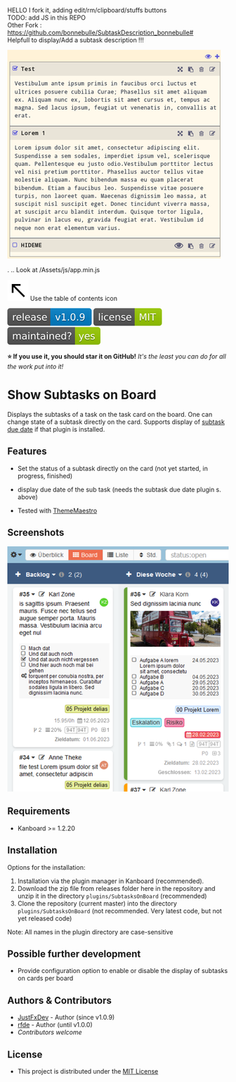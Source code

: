 HELLO I fork it, adding edit/rm/clipboard/stuffs buttons   
TODO: add JS in this REPO   
Other Fork : https://github.com/bonnebulle/SubtaskDescription_bonnebulle#   
Helpfull to display/Add a subtask description !!!   

![fork_preview.png](fork_preview.png)

. .. Look at /Assets/js/app.min.js

![north_west](./Assets/images/north_west.svg) Use the table of contents icon

[![version](./Assets/images/version.svg)](https://github.com/JustFxDev/SubtasksOnBoard/releases) [![license](./Assets/images/license.svg)](https://github.com/JustFxDev/SubtasksOnBoard/blob/main/LICENSE) [![maintainedyes](./Assets/images/maintained.svg)](https://github.com/JustFxDev/SubtasksOnBoard/graphs/contributors)

**:star: If you use it, you should star it on GitHub!** *It's the least you can do for all the work put into it!*


# Show Subtasks on Board

Displays the subtasks of a task on the task card on the board. One can change state of a subtask directly on the card. Supports display of [subtask due date](https://github.com/eSkiSo/Subtaskdate) if that plugin is installed.

## Features

- Set the status of a subtask directly on the card (not yet started, in progress, finished)

- display due date of the sub task (needs the subtask due date plugin s. above)

- Tested with [ThemeMaestro](https://github.com/JustFxDev/ThemeMaestro)

## Screenshots

![](./Assets/images/screenshot.png)

Requirements
------------

- Kanboard >= 1.2.20

## Installation

Options for the installation:

1. Installation via the plugin manager in Kanboard (recommended).
2. Download the zip file from releases folder here in the repository and unzip it in the directory `plugins/SubtasksOnBoard` (recommended)
3. Clone the repository (current master) into the directory `plugins/SubtasksOnBoard` (not recommended. Very latest code, but not yet released code)

Note: All names in the plugin directory are case-sensitive

## Possible further development

- Provide configuration option to enable or disable the display of subtasks on cards per board

## Authors & Contributors
- [JustFxDev](https://github.com/JustFxDev/) - Author (since v1.0.9)
- [rfde](https://github.com/rfde) - Author (until v1.0.0)
- _Contributors welcome_

## License
- This project is distributed under the [MIT License](../main/LICENSE "Read The MIT license")
